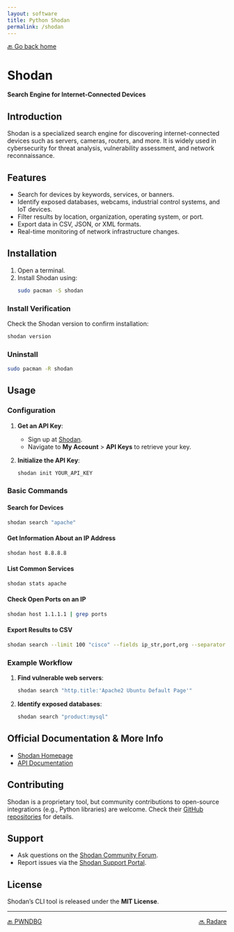 ```yaml
---
layout: software
title: Python Shodan
permalink: /shodan
---
```


[🔙 Go back home](/owlArchRepo/)

# Shodan  
**Search Engine for Internet-Connected Devices**

## Introduction  
Shodan is a specialized search engine for discovering internet-connected devices such as servers, cameras, routers, and more. It is widely used in cybersecurity for threat analysis, vulnerability assessment, and network reconnaissance.

## Features  
- Search for devices by keywords, services, or banners.  
- Identify exposed databases, webcams, industrial control systems, and IoT devices.  
- Filter results by location, organization, operating system, or port.  
- Export data in CSV, JSON, or XML formats.  
- Real-time monitoring of network infrastructure changes.  

## Installation  

1. Open a terminal.  
2. Install Shodan using:  
   ```sh  
   sudo pacman -S shodan  
   ```  

### Install Verification  
Check the Shodan version to confirm installation:  
```sh  
shodan version  
```  

### Uninstall  
```sh  
sudo pacman -R shodan  
```  

## Usage  

### Configuration  
1. **Get an API Key**:  
   - Sign up at [Shodan](https://www.shodan.io/).  
   - Navigate to **My Account** > **API Keys** to retrieve your key.  

2. **Initialize the API Key**:  
   ```sh  
   shodan init YOUR_API_KEY  
   ```  

### Basic Commands  

#### Search for Devices  
```sh  
shodan search "apache"  
```  

#### Get Information About an IP Address  
```sh  
shodan host 8.8.8.8  
```  

#### List Common Services  
```sh  
shodan stats apache  
```  

#### Check Open Ports on an IP  
```sh  
shodan host 1.1.1.1 | grep ports  
```  

#### Export Results to CSV  
```sh  
shodan search --limit 100 "cisco" --fields ip_str,port,org --separator , > results.csv  
```  

### Example Workflow  
1. **Find vulnerable web servers**:  
   ```sh  
   shodan search "http.title:'Apache2 Ubuntu Default Page'"  
   ```  

2. **Identify exposed databases**:  
   ```sh  
   shodan search "product:mysql"  
   ```  

## Official Documentation & More Info  
- [Shodan Homepage](https://www.shodan.io/)  
- [API Documentation](https://shodan.readthedocs.io/)  

## Contributing  
Shodan is a proprietary tool, but community contributions to open-source integrations (e.g., Python libraries) are welcome. Check their [GitHub repositories](https://github.com/shodan-tool) for details.  

## Support  
- Ask questions on the [Shodan Community Forum](https://community.shodan.io/).  
- Report issues via the [Shodan Support Portal](https://help.shodan.io/).  

## License  
Shodan’s CLI tool is released under the **MIT License**.  

---

<div style="display: flex; justify-content: space-between;">
  <a href="pwndbg">🔙 PWNDBG</a>
  <a href="radare">🔜 Radare</a>
</div>